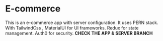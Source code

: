# E-commerce
This is an e-commerce app with server configuration. It uses PERN stack. With TailwindCss , MaterialUI for UI frameworks. Redux for state management. Auth0 for security. **CHECK THE APP & SERVER BRANCH**
